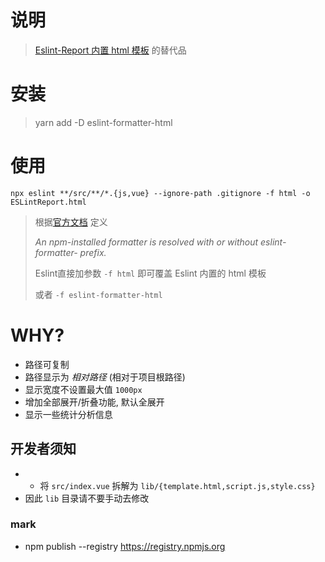 # 说明

> [Eslint-Report 内置 html 模板](https://eslint.org/docs/user-guide/formatters/#html) 的替代品

# 安装

> yarn add -D eslint-formatter-html

# 使用

```
npx eslint **/src/**/*.{js,vue} --ignore-path .gitignore -f html -o ESLintReport.html
```

> 根据[官方文档](https://eslint.org/docs/user-guide/command-line-interface) 定义
>
> *An npm-installed formatter is resolved with or without eslint-formatter- prefix.*
>
> Eslint直接加参数 `-f html` 即可覆盖 Eslint 内置的 html 模板
>
> 或者 `-f eslint-formatter-html`


# WHY?

* 路径可复制
* 路径显示为 *相对路径* (相对于项目根路径)
* 显示宽度不设置最大值 `1000px`
* 增加全部展开/折叠功能, 默认全展开
* 显示一些统计分析信息


## 开发者须知

* * 将 `src/index.vue` 拆解为 `lib/{template.html,script.js,style.css}`
* 因此 `lib` 目录请不要手动去修改


### mark

* npm publish --registry https://registry.npmjs.org
